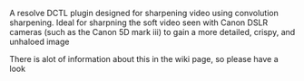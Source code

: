 A resolve DCTL plugin designed for sharpening video using convolution sharpening. Ideal for sharpning the soft video seen with Canon DSLR cameras (such as the Canon 5D mark iii) to gain a more detailed, crispy, and unhaloed image

There is alot of information about this in the wiki page, so please have a look
